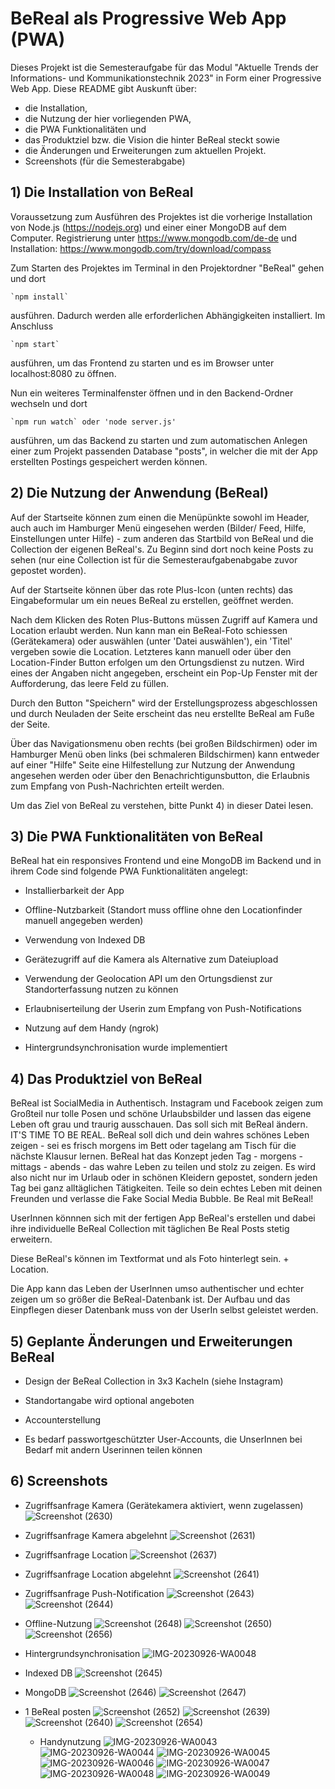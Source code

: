 # BeReal als Progressive Web App (PWA)

Dieses Projekt ist die Semesteraufgabe für das Modul "Aktuelle Trends der Informations- und Kommunikationstechnik 2023" in Form einer Progressive Web App. 
Diese README gibt Auskunft über:

- die Installation, 
- die Nutzung der hier vorliegenden PWA, 
- die PWA Funktionalitäten und 
- das Produktziel bzw. die Vision die hinter BeReal steckt sowie 
- die Änderungen und Erweiterungen zum aktuellen Projekt. 
- Screenshots (für die Semesterabgabe) 

## 1) Die Installation von BeReal

Voraussetzung zum Ausführen des Projektes ist die vorherige Installation von Node.js (https://nodejs.org) und einer einer MongoDB auf dem Computer.
Registrierung unter https://www.mongodb.com/de-de und Installation: https://www.mongodb.com/try/download/compass


Zum Starten des Projektes im Terminal in den Projektordner "BeReal" gehen und dort 

    `npm install`

ausführen. Dadurch werden alle erforderlichen Abhängigkeiten installiert. Im Anschluss

	`npm start` 

ausführen, um das Frontend zu starten und es im Browser unter localhost:8080 zu öffnen.


Nun ein weiteres Terminalfenster öffnen und in den Backend-Ordner wechseln und dort
    
    `npm run watch` oder 'node server.js'

ausführen, um das Backend zu starten und zum automatischen Anlegen einer zum Projekt passenden Database "posts", in welcher die mit der App erstellten Postings gespeichert werden können.



## 2) Die Nutzung der Anwendung (BeReal)

Auf der Startseite können zum einen die Menüpünkte sowohl im Header, auch auch im Hamburger Menü eingesehen werden (Bilder/ Feed, Hilfe, Einstellungen unter Hilfe) - zum anderen das Startbild von BeReal und die Collection der eigenen BeReal's. Zu Beginn sind dort noch keine Posts zu sehen (nur eine Collection ist für die Semesteraufgabenabgabe zuvor gepostet worden).

Auf der Startseite können über das rote Plus-Icon (unten rechts) das Eingabeformular um ein neues BeReal zu erstellen, geöffnet werden.

Nach dem Klicken des Roten Plus-Buttons müssen Zugriff auf Kamera und Location erlaubt werden. Nun kann man ein BeReal-Foto schiessen (Gerätekamera) oder auswählen (unter 'Datei auswählen'), ein 'Titel' vergeben sowie die Location. Letzteres kann manuell oder über den Location-Finder Button erfolgen um den Ortungsdienst zu nutzen.
Wird eines der Angaben nicht angegeben, erscheint ein Pop-Up Fenster mit der Aufforderung, das leere Feld zu füllen.

Durch den Button "Speichern" wird der Erstellungsprozess abgeschlossen und durch Neuladen der Seite erscheint das neu erstellte BeReal am Fuße der Seite. 

Über das Navigationsmenu oben rechts (bei großen Bildschirmen) oder im Hamburger Menü oben links (bei schmaleren Bildschirmen) kann entweder auf einer "Hilfe" Seite eine Hilfestellung zur Nutzung der Anwendung angesehen werden oder über den Benachrichtigunsbutton, die Erlaubnis zum Empfang von Push-Nachrichten erteilt werden.

Um das Ziel von BeReal zu verstehen, bitte Punkt 4) in dieser Datei lesen.


## 3) Die PWA Funktionalitäten von BeReal

BeReal hat ein responsives Frontend und eine MongoDB im Backend 
und in ihrem Code sind folgende PWA Funktionalitäten angelegt:

- Installierbarkeit der App

- Offline-Nutzbarkeit (Standort muss offline ohne den Locationfinder manuell angegeben werden)

- Verwendung von Indexed DB

- Gerätezugriff auf die Kamera als Alternative zum Dateiupload

- Verwendung der Geolocation API um den Ortungsdienst zur Standorterfassung nutzen zu können

- Erlaubniserteilung der Userin zum Empfang von Push-Notifications

- Nutzung auf dem Handy (ngrok)

- Hintergrundsynchronisation wurde implementiert


## 4) Das Produktziel von BeReal 

BeReal ist SocialMedia in Authentisch. Instagram und Facebook zeigen zum Großteil nur tolle Posen und schöne Urlaubsbilder und lassen das eigene Leben oft grau und traurig ausschauen. Das soll sich mit BeReal ändern. IT'S TIME TO BE REAL. BeReal soll dich und dein wahres schönes Leben zeigen - sei es frisch morgens im Bett oder tagelang am Tisch für die nächste Klausur lernen. BeReal hat das Konzept jeden Tag - morgens - mittags - abends - das wahre Leben zu teilen und stolz zu zeigen. Es wird also nicht nur im Urlaub oder in schönen Kleidern gepostet, sondern jeden Tag bei ganz alltäglichen Tätigkeiten. Teile so dein echtes Leben mit deinen Freunden und verlasse die Fake Social Media Bubble. Be Real mit BeReal!

UserInnen könnnen sich mit der fertigen App BeReal's erstellen und dabei ihre individuelle BeReal Collection mit täglichen Be Real Posts stetig erweitern. 

Diese BeReal's können im Textformat und als Foto hinterlegt sein. + Location.

Die App kann das Leben der UserInnen umso authentischer und echter zeigen um so größer die BeReal-Datenbank ist. Der Aufbau und das Einpflegen dieser Datenbank muss von der UserIn selbst geleistet werden. 


## 5) Geplante Änderungen und Erweiterungen BeReal

- Design der BeReal Collection in 3x3 Kacheln (siehe Instagram)

- Standortangabe wird optional angeboten

- Accounterstellung

- Es bedarf passwortgeschützter User-Accounts, die UnserInnen bei Bedarf mit andern Userinnen teilen können

## 6) Screenshots 

- Zugriffsanfrage Kamera (Gerätekamera aktiviert, wenn zugelassen)
![Screenshot (2630)](https://github.com/annyle1112/BeReal_Backend/assets/82587485/b58e4dd4-2e1b-42a8-a2f3-25535067e295)

- Zugriffsanfrage Kamera abgelehnt
  ![Screenshot (2631)](https://github.com/annyle1112/BeReal_Backend/assets/82587485/9b0f71de-0879-4ce9-8e7e-e14c8c34db87)

- Zugriffsanfrage Location
  ![Screenshot (2637)](https://github.com/annyle1112/BeReal_Backend/assets/82587485/a56cd31f-d170-42a6-b53a-a75300cdd023)

- Zugriffsanfrage Location abgelehnt
  ![Screenshot (2641)](https://github.com/annyle1112/BeReal_Backend/assets/82587485/c6252bc6-a160-4d0d-bf6d-91373ed31477)

- Zugriffsanfrage Push-Notification
  ![Screenshot (2643)](https://github.com/annyle1112/BeReal_Backend/assets/82587485/398bca9e-6500-4491-a3e5-540e576ce7fc)
![Screenshot (2644)](https://github.com/annyle1112/BeReal_Backend/assets/82587485/d972338e-b0e4-45ce-847a-0737ef886965)

- Offline-Nutzung
  ![Screenshot (2648)](https://github.com/annyle1112/BeReal_Backend/assets/82587485/c9a9924a-708d-4cbc-aaf2-fdbc29390873)
  ![Screenshot (2650)](https://github.com/annyle1112/BeReal_Backend/assets/82587485/8d93913a-d782-452e-ae20-f6b42b34d9ff)
 ![Screenshot (2656)](https://github.com/annyle1112/BeReal_Backend/assets/82587485/fad04c3e-d548-42a3-b6a8-60c9371d8277)

- Hintergrundsynchronisation
  ![IMG-20230926-WA0048](https://github.com/annyle1112/BeReal_Backend/assets/82587485/5450ac14-09e5-4f5a-8462-531624e66ec1)

- Indexed DB
  ![Screenshot (2645)](https://github.com/annyle1112/BeReal_Backend/assets/82587485/8aa5e0d4-91c2-40e0-9bda-ace1fc91abc2)

- MongoDB
![Screenshot (2646)](https://github.com/annyle1112/BeReal_Backend/assets/82587485/f1c1ae7f-fefb-4ffb-aa3a-7c95581a6895)
![Screenshot (2647)](https://github.com/annyle1112/BeReal_Backend/assets/82587485/02b0421a-c9e0-447f-82ab-2da5fa6e3bc8)

- 1 BeReal posten
  ![Screenshot (2652)](https://github.com/annyle1112/BeReal_Backend/assets/82587485/a57c90de-62b7-493c-9e86-c1fcbaec81f1)
  ![Screenshot (2639)](https://github.com/annyle1112/BeReal_Backend/assets/82587485/ac749174-1a5d-4851-bb9e-40d2fafe4381)
  ![Screenshot (2640)](https://github.com/annyle1112/BeReal_Backend/assets/82587485/2b15dfc1-4d78-41e1-b966-02857db76d31)
  ![Screenshot (2654)](https://github.com/annyle1112/BeReal_Backend/assets/82587485/3be4a8c7-b9e6-43c6-98fc-878d8904ae86)

  - Handynutzung
    ![IMG-20230926-WA0043](https://github.com/annyle1112/BeReal_Backend/assets/82587485/c1a46c2d-77e3-495b-8ab5-8c1274353362)
    ![IMG-20230926-WA0044](https://github.com/annyle1112/BeReal_Backend/assets/82587485/51775b96-e0e2-4735-ad95-520ceaa8e414)
![IMG-20230926-WA0045](https://github.com/annyle1112/BeReal_Backend/assets/82587485/92747b23-c79f-4236-aebf-a5e4e13b786b)
![IMG-20230926-WA0046](https://github.com/annyle1112/BeReal_Backend/assets/82587485/e0bf9526-29e2-4824-8c44-0e73e2512c3a)
![IMG-20230926-WA0047](https://github.com/annyle1112/BeReal_Backend/assets/82587485/53654547-1aaf-46f0-a733-d0e6feea0c41)
![IMG-20230926-WA0048](https://github.com/annyle1112/BeReal_Backend/assets/82587485/1c008cb0-e5d5-48ed-b3b3-7cf95632d4b6)
![IMG-20230926-WA0049](https://github.com/annyle1112/BeReal_Backend/assets/82587485/e1e9516a-e1bf-4745-aba7-430136b29754)

    




